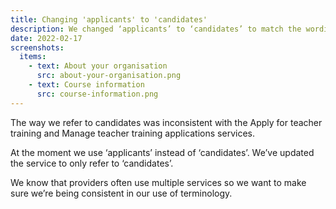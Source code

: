 ```yaml
---
title: Changing 'applicants' to 'candidates'
description: We changed ‘applicants’ to ‘candidates’ to match the wording used on the Apply and Manage services
date: 2022-02-17
screenshots:
  items:
    - text: About your organisation
      src: about-your-organisation.png
    - text: Course information
      src: course-information.png
---
```


The way we refer to candidates was inconsistent with the Apply for teacher training and Manage teacher training applications services.

At the moment we use ‘applicants’ instead of ‘candidates’. We’ve updated the service to only refer to ‘candidates’.

We know that providers often use multiple services so we want to make sure we’re being consistent in our use of terminology.
